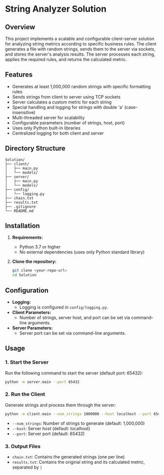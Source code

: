 # String Analyzer Solution

## Overview

This project implements a scalable and configurable client-server solution for analyzing string metrics according to specific business rules. The client generates a file with random strings, sends them to the server via sockets, and stores the server's analysis results. The server processes each string, applies the required rules, and returns the calculated metric.

## Features

-   Generates at least 1,000,000 random strings with specific formatting rules
-   Sends strings from client to server using TCP sockets
-   Server calculates a custom metric for each string
-   Special handling and logging for strings with double 'a' (case-insensitive)
-   Multi-threaded server for scalability
-   Configurable parameters (number of strings, host, port)
-   Uses only Python built-in libraries
-   Centralized logging for both client and server

## Directory Structure

```
Solution/
├── client/
│   ├── main.py
│   └── models/
├── server/
│   ├── main.py
│   └── models/
├── config/
│   └── logging.py
├── chain.txt
├── results.txt
├── .gitignore
└── README.md
```

## Installation

1. **Requirements:**

    - Python 3.7 or higher
    - No external dependencies (uses only Python standard library)

2. **Clone the repository:**
    ```sh
    git clone <your-repo-url>
    cd Solution
    ```

## Configuration

-   **Logging:**
    -   Logging is configured in `config/logging.py`.
-   **Client Parameters:**
    -   Number of strings, server host, and port can be set via command-line arguments.
-   **Server Parameters:**
    -   Server port can be set via command-line arguments.

## Usage

### 1. Start the Server

Run the following command to start the server (default port: 65432):

```sh
python -m server.main --port 65432
```

### 2. Run the Client

Generate strings and process them through the server:

```sh
python -m client.main --num_strings 1000000 --host localhost --port 65432
```

-   `--num_strings`: Number of strings to generate (default: 1,000,000)
-   `--host`: Server host (default: localhost)
-   `--port`: Server port (default: 65432)

### 3. Output Files

-   `chain.txt`: Contains the generated strings (one per line)
-   `results.txt`: Contains the original string and its calculated metric, separated by `|`
